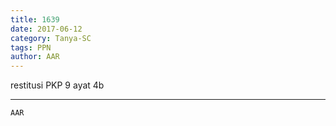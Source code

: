 ```yaml
---
title: 1639
date: 2017-06-12
category: Tanya-SC
tags: PPN
author: AAR
---
```


restitusi PKP 9 ayat 4b

---



`AAR`
